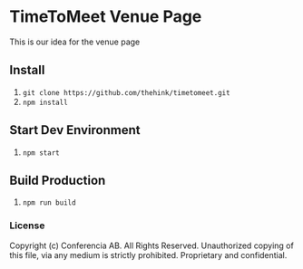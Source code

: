 # TimeToMeet Venue Page
This is our idea for the venue page

## Install
1. `git clone https://github.com/thehink/timetomeet.git`
1. `npm install`

## Start Dev Environment
1. `npm start`

## Build Production
1. `npm run build`

### License
Copyright (c) Conferencia AB.
All Rights Reserved. Unauthorized copying of this file, via any
medium is strictly prohibited. Proprietary and confidential.
